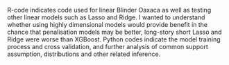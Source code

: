 R-code indicates code used for linear Blinder Oaxaca as well as testing other linear models such as Lasso and Ridge. I wanted to understand whether using highly dimensional models would provide benefit in the chance that penalisation models may be better, long-story short Lasso and Ridge were worse than XGBoost.
Python codes indicate the model training process and cross validation, and further analysis of common support assumption, distributions and other related inference.

